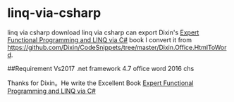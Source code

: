 # linq-via-csharp
linq via csharp download
linq via csharp can export Dixin's [Expert Functional Programming and LINQ via C#](https://weblogs.asp.net/dixin/linq-via-csharp) book
I convert it from https://github.com/Dixin/CodeSnippets/tree/master/Dixin.Office.HtmlToWord.

##Requirement
Vs2017
.net framework 4.7
office word 2016 chs

Thanks for Dixin。He write the Excellent Book [Expert Functional Programming and LINQ via C#](https://weblogs.asp.net/dixin/linq-via-csharp)